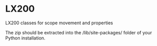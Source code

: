 # LX200
 LX200 classes for scope movement and properties

The zip should be extracted into the /lib/site-packages/ folder of your Python
installation.
